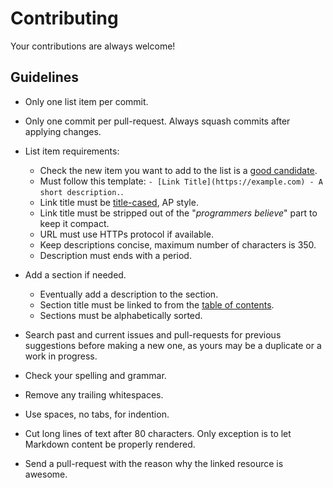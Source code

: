 # Contributing

Your contributions are always welcome!


## Guidelines

- Only one list item per commit.

- Only one commit per pull-request. Always squash commits after applying
changes.

- List item requirements:

  - Check the new item you want to add to the list is a [good
  candidate](README.md#good-candidates).
  - Must follow this template:
  `- [Link Title](https://example.com) - A short description.`.
  - Link title must be [title-cased](http://titlecapitalization.com), AP style.
  - Link title must be stripped out of the "*programmers believe*" part to keep
  it compact.
  - URL must use HTTPs protocol if available.
  - Keep descriptions concise, maximum number of characters is 350.
  - Description must ends with a period.

- Add a section if needed.

  - Eventually add a description to the section.
  - Section title must be linked to from the [table of
  contents](README.md#contents).
  - Sections must be alphabetically sorted.

- Search past and current issues and pull-requests for previous suggestions
before making a new one, as yours may be a duplicate or a work in progress.

- Check your spelling and grammar.

- Remove any trailing whitespaces.

- Use spaces, no tabs, for indention.

- Cut long lines of text after 80 characters. Only exception is to let Markdown
content be properly rendered.

- Send a pull-request with the reason why the linked resource is awesome.
